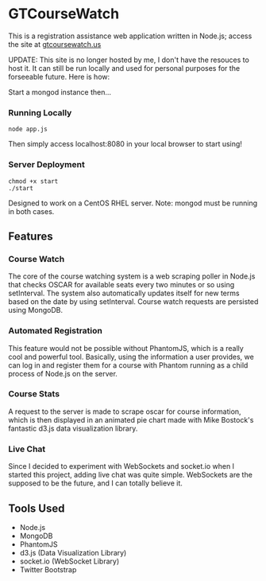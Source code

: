 GTCourseWatch
=====
This is a registration assistance web application written in Node.js; access the site at [gtcoursewatch.us](gtcoursewatch.us)

UPDATE: This site is no longer hosted by me, I don't have the resouces to host it. It can still be run locally and used for personal purposes for the forseeable future. Here is how: 

Start a mongod instance then...

### Running Locally
```
node app.js
```

Then simply access localhost:8080 in your local browser to start using!

### Server Deployment
```
chmod +x start
./start
```
Designed to work on a CentOS RHEL server.
Note: mongod must be running in both cases.

## Features
### Course Watch
The core of the course watching system is a web scraping poller in Node.js that checks OSCAR for available seats every two minutes or so using setInterval. The system also automatically updates itself for new terms based on the date by using setInterval. Course watch requests are persisted using MongoDB.
### Automated Registration
This feature would not be possible without PhantomJS, which is a really cool and powerful tool. Basically, using the information a user provides, we can log in and register them for a course with Phantom running as a child process of Node.js on the server.
### Course Stats
A request to the server is made to scrape oscar for course information, which is then displayed in an animated pie chart made with Mike Bostock's fantastic d3.js data visualization library.
### Live Chat
Since I decided to experiment with WebSockets and socket.io when I started this project, adding live chat was quite simple. WebSockets are the supposed to be the future, and I can totally believe it.

## Tools Used
- Node.js
- MongoDB
- PhantomJS
- d3.js (Data Visualization Library)
- socket.io (WebSocket Library)
- Twitter Bootstrap
